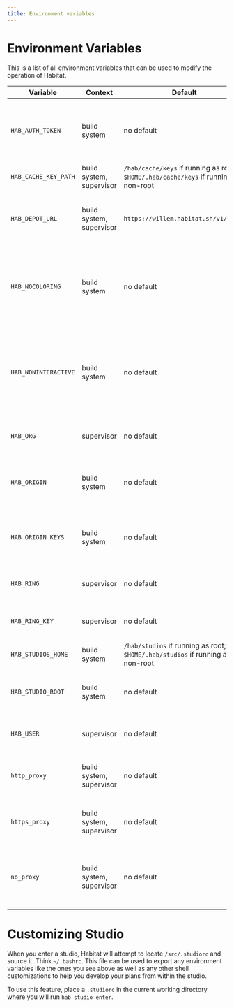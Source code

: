 ```yaml
---
title: Environment variables
---
```


# Environment Variables

This is a list of all environment variables that can be used to modify the operation of Habitat.

| Variable | Context | Default | Description |
|----------|---------|---------|-------------|
| `HAB_AUTH_TOKEN` | build system | no default | Authorization token used to perform privileged operations against the depot, e.g. uploading packages or keys.
| `HAB_CACHE_KEY_PATH` | build system, supervisor | `/hab/cache/keys` if running as root; `$HOME/.hab/cache/keys` if running as non-root | Cache directory for origin signing keys |
| `HAB_DEPOT_URL` | build system, supervisor | `https://willem.habitat.sh/v1/depot` | The depot (or materialized view in the depot) used by the Habitat build system or supervisor |
| `HAB_NOCOLORING` | build system | no default | If set to the lowercase string `"true"` this environment variable will unconditionally disable text coloring where possible |
| `HAB_NONINTERACTIVE` | build system | no default | If set to the lowercase string `"true"` this environment variable will unconditionally disable interactive progress bars (i.e. "spinners") where possible |
| `HAB_ORG` | supervisor | no default | Organization to use when running with [service group encryption](/docs/run-packages-security/#service-group-encryption)
| `HAB_ORIGIN` | build system | no default | Origin used to build packages. The signing key for this origin is passed to the build system. |
| `HAB_ORIGIN_KEYS` | build system | no default | Comma-separated list of origin keys to automatically share with the build system |
| `HAB_RING` | supervisor | no default | The ring used by the supervisor when running with [wire encryption](/docs/run-packages-security/#wire-encryption) |
| `HAB_RING_KEY` | supervisor | no default | The name of the ring key when running with [wire encryption](/docs/run-packages-security/#wire-encryption) |
| `HAB_STUDIOS_HOME` | build system | `/hab/studios` if running as root; `$HOME/.hab/studios` if running as non-root | Directory in which to create build studios |
| `HAB_STUDIO_ROOT` | build system | no default | Root of the current studio under `$HAB_STUDIOS_HOME`. Infrequently overridden. |
| `HAB_USER` | supervisor | no default | User key to use when running with [service group encryption](/docs/run-packages-security/#service-group-encryption) |
| `http_proxy` | build system, supervisor | no default | A URL for a local HTTP proxy server optionally supporting basic authentication |
| `https_proxy` | build system, supervisor | no default | A URL for a local HTTPS proxy server optionally supporting basic authentication |
| `no_proxy` | build system, supervisor | no default | A comma-separated list of domain exclusions for the `http_proxy` and `https_proxy` environment variables |

# Customizing Studio

When you enter a studio, Habitat will attempt to locate `/src/.studiorc` and
source it.  Think `~/.bashrc`. This file can be used to export any
environment variables like the ones you see above as well as any other shell
customizations to help you develop your plans from within the studio.

To use this feature, place a `.studiorc` in the current working directory
where you will run `hab studio enter`.
